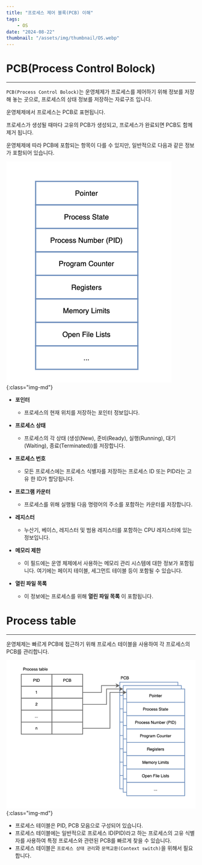 ```yaml
---
title: "프로세스 제어 블록(PCB) 이해"
tags:
    - OS
date: "2024-08-22"
thumbnail: "/assets/img/thumbnail/OS.webp"
---
```


# PCB(Process Control Bolock)
---


`PCB(Process Control Bolock)`는 운영체제가 프로세스를 제어하기 위해 정보를 저장해 놓는 곳으로, 프로세스의 상태 정보를 저장하는 자료구조 입니다.

운영체제에서 프로세스는 PCB로 표현됩니다. 

프로세스가 생성될 때마다 고유의 PCB가 생성되고, 프로세스가 완료되면 PCB도 함께 제거 됩니다.

운영체제에 따라 PCB에 포함되는 항목이 다를 수 있지만, 일반적으로 다음과 같은 정보가 포함되어 있습니다.

![PCB](/assets/img/posts/OS/2/1.webp "PCB"){:class="img-md"}

- **포인터**
    - 프로세스의 현재 위치를 저장하는 포인터 정보입니다.

- **프로세스 상태**
    - 프로세스의 각 상태 (생성(New), 준비(Ready), 실행(Running), 대기(Waiting), 종료(Terminated))를 저장합니다.

- **프로세스 번호**
    - 모든 프로세스에는 프로세스 식별자를 저장하는 프로세스 ID 또는 PID라는 고유 한 ID가 할당됩니다.

- **프로그램 카운터**
    - 프로세스를 위해 실행될 다음 명령어의 주소를 포함하는 카운터를 저장합니다.

- **레지스터**
    - 누산기, 베이스, 레지스터 및 범용 레지스터를 포함하는 CPU 레지스터에 있는 정보입니다.

- **메모리 제한**
    - 이 필드에는 운영 체제에서 사용하는 메모리 관리 시스템에 대한 정보가 포함됩니다. 여기에는 페이지 테이블, 세그먼트 테이블 등이 포함될 수 있습니다.

- **열린 파일 목록**
    - 이 정보에는 프로세스를 위해 **열린 파일 목록** 이 포함됩니다.

# Process table
---

운영체제는 빠르게 PCB에 접근하기 위해 프로세스 테이블을 사용하여 각 프로세스의 PCB를 관리합니다. 

![process table](/assets/img/posts/OS/2/2.webp "process table"){:class="img-md"}

- 프로세스 테이블은 PID, PCB 모음으로 구성되어 있습니다.
- 프로세스 테이블에는 일반적으로 프로세스 ID(PID)라고 하는 프로세스의 고유 식별자를 사용하여 특정 프로세스와 관련된 PCB를 빠르게 찾을 수 있습니다.
- 프로세스 테이블은 `프로세스 상태 관리`와 `문맥교환(Context switch)`을 위해서 필요합니다.
